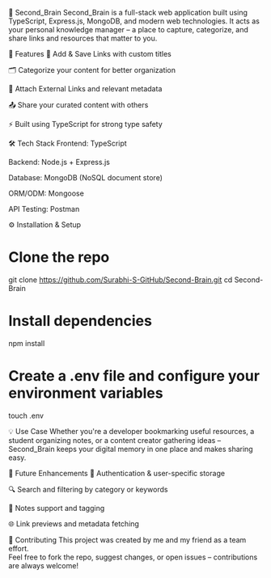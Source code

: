 🧠 Second_Brain
Second_Brain is a full-stack web application built using TypeScript, Express.js, MongoDB, and modern web technologies. It acts as your personal knowledge manager – a place to capture, categorize, and share links and resources that matter to you.

🚀 Features
📌 Add & Save Links with custom titles

🗂️ Categorize your content for better organization

🔗 Attach External Links and relevant metadata

📤 Share your curated content with others

⚡ Built using TypeScript for strong type safety

🛠️ Tech Stack
Frontend: TypeScript

Backend: Node.js + Express.js 

Database: MongoDB (NoSQL document store)

ORM/ODM: Mongoose

API Testing: Postman 

⚙️ Installation & Setup
# Clone the repo
git clone https://github.com/Surabhi-S-GitHub/Second-Brain.git
cd Second-Brain

# Install dependencies
npm install

# Create a .env file and configure your environment variables
touch .env

💡 Use Case
Whether you're a developer bookmarking useful resources, a student organizing notes, or a content creator gathering ideas – Second_Brain keeps your digital memory in one place and makes sharing easy.

🧩 Future Enhancements
🔐 Authentication & user-specific storage

🔍 Search and filtering by category or keywords

🧾 Notes support and tagging

🌐 Link previews and metadata fetching

🤝 Contributing
This project was created by me and my friend as a team effort.  
Feel free to fork the repo, suggest changes, or open issues – contributions are always welcome!
